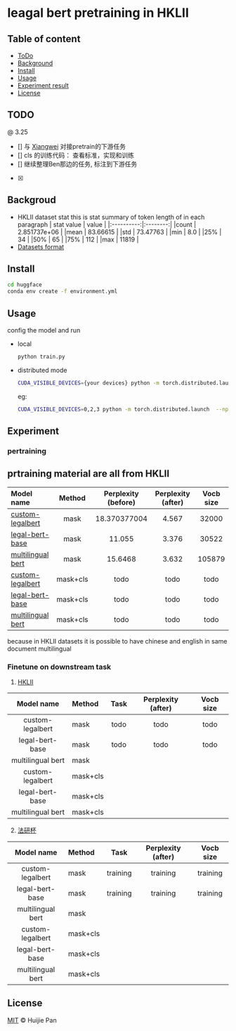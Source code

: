 # leagal bert pretraining in HKLII


## Table of content
- [ToDo](#todo)
- [Background](#background)
- [Install](#install)
- [Usage](#usage)
- [Experiment result](#experiment)
- [License](#license)

## TODO
@ 3.25
- [] 与 [Xiangwei](@noob990325)  对接pretrain的下游任务
- [] cls 的训练代码： 查看标准，实现和训练
- [] 继续整理Ben那边的任务, 标注到下游任务
- [x] 

## Backgroud
- HKLII dataset stat
    this is stat summary of token length of in each paragraph
    | stat value | value    |
    |:----------:|:--------:|
    |count |  2.851737e+06  |
    |mean  |   83.66615     |
    |std   |   73.47763     |
    |min   |   8.0          |
    |25%   |   34           |
    |50%   |   65           |
    |75%   |   112          |
    |max   |   11819        |
- [Datasets format](data_prepare/Readme.md)
    

## Install 
```sh
cd huggface
conda env create -f environment.yml
```
## Usage

config the model and run
- local 
    ```sh
    python train.py
    ```
- distributed mode
    ```sh
    CUDA_VISIBLE_DEVICES={your devices} python -m torch.distributed.launch  --nproc_per_node={\# your divce} train.py
    ```
    eg:
    ```sh
    CUDA_VISIBLE_DEVICES=0,2,3 python -m torch.distributed.launch  --nproc_per_node=3 train.py
    ```
## Experiment

### pertraining

prtraining material are all from HKLII
- 

| Model name                |  Method   | Perplexity (before)   | Perplexity (after)| Vocb size |
|:----------------------    |:--------: |:------------------:   |:-----------------:|:---------:|
| [custom-legalbert][1]     | mask      | 18.370377004          | 4.567             | 32000     |
| [legal-bert-base][2]      | mask      | 11.055                | 3.376             | 30522     |
| [multilingual bert][3]    | mask      | 15.6468               | 3.632             | 105879    |
| [custom-legalbert][1]     | mask+cls  | todo                  |todo               | todo      |
| [legal-bert-base][2]      | mask+cls  | todo                  |todo               | todo      |
| [multilingual bert][3]    | mask+cls  | todo                  |todo               | todo      |

because in HKLII datasets it is possible to have chinese and english in same document multilingual 

### Finetune on downstream task

1. [HKLII](https://www.hklii.hk/eng/)

| Model name        |  Method   |  Task  | Perplexity (after)| Vocb size |
|:-----------:      |:--------  |:------------------:   |:-----------------:|:---------:|
| custom-legalbert  | mask      | todo     | todo       | todo     |
| legal-bert-base   | mask      | todo     | todo       | todo      |
| multilingual bert | mask      | 
| custom-legalbert  | mask+cls  |
| legal-bert-base   | mask+cls  |
| multilingual bert | mask+cls  |

2. [法研杯]()

| Model name        |  Method   |  Task  | Perplexity (after)| Vocb size |
|:-----------:      |:--------  |:------------------:   |:-----------------:|:---------:|
| custom-legalbert  | mask      | training     | training       | training     |
| legal-bert-base   | mask      | training     | training       | training      |
| multilingual bert | mask      | 
| custom-legalbert  | mask+cls  |
| legal-bert-base   | mask+cls  |
| multilingual bert | mask+cls  |



## License

[MIT](LICENSE) © Huijie Pan 


[1]:https://huggingface.co/zlucia/custom-legalbert
[2]:https://huggingface.co/nlpaueb/legal-bert-small-uncased
[3]:bert-base-multilingual-uncased


